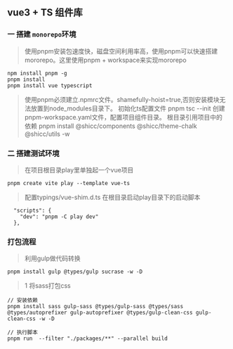 ## vue3 + TS 组件库
### 一  搭建 `monorepo`环境
> 使用pnpm安装包速度快，磁盘空间利用率高，使用pnpm可以快速搭建mororepo。这里使用pnpm + workspace来实现mororepo
```
npm install pnpm -g 
pnpm install
pnpm install vue typescript
```
> 使用pnpm必须建立.npmrc文件。shamefully-hoist=true,否则安装模块无法放置到node_modules目录下。
> 初始化ts配置文件 pnpm tsc --init
> 创建pnpm-workspace.yaml文件，配置项目组件目录。
> 根目录引用项目中的依赖
pnpm install @shicc/components @shicc/theme-chalk @shicc/utils  -w

### 二 搭建测试环境
> 在项目根目录play里单独起一个vue项目
```
pnpm create vite play --template vue-ts
```
> 配置typings/vue-shim.d.ts
> 在根目录启动play目录下的启动脚本 
```
  "scripts": {
    "dev": "pnpm -C play dev"
  },
```

### 打包流程
> 利用gulp做代码转换
```
pnpm install gulp @types/gulp sucrase -w -D
```
> 1 将sass打包css
```
// 安装依赖
pnpm install sass gulp-sass @types/gulp-sass @types/sass @types/autoprefixer gulp-autoprefixer @types/gulp-clean-css gulp-clean-css -w -D

// 执行脚本
pnpm run  --filter "./packages/**" --parallel build 
```